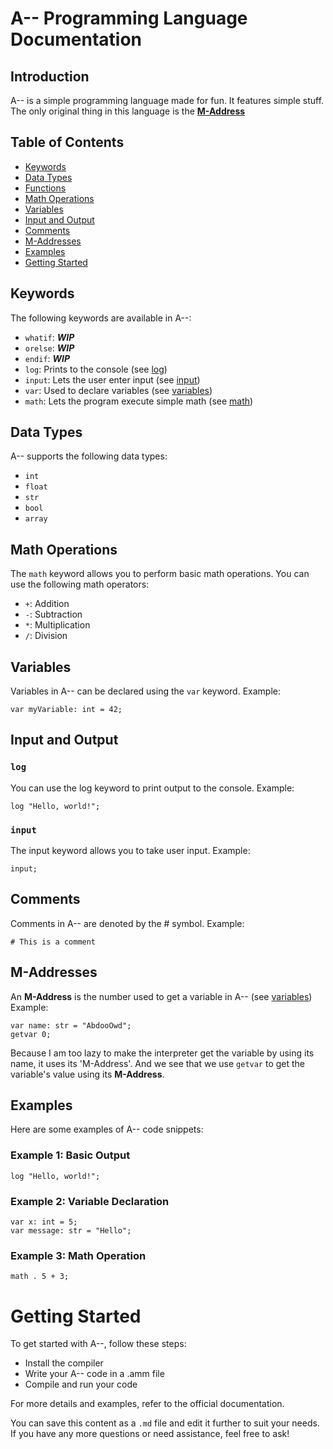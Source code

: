 # A-- Programming Language Documentation

## Introduction
A-- is a simple programming language made for fun. It features simple stuff.
The only original thing in this language is the [**M-Address**]()

## Table of Contents
- [Keywords](#keywords)
- [Data Types](#data-types)
- [Functions](#functions)
- [Math Operations](#math-operations)
- [Variables](#variables)
- [Input and Output](#input-and-output)
- [Comments](#comments)
- [M-Addresses](#m-address)
- [Examples](#examples)
- [Getting Started](#getting-started)

## Keywords
The following keywords are available in A--:
- `whatif`: ***WIP***
- `orelse`: ***WIP***
- `endif`: ***WIP***
- `log`: Prints to the console (see [log](#log))
- `input`: Lets the user enter input (see [input](#input))
- `var`: Used to declare variables (see [variables](#variables))
- `math`: Lets the program execute simple math (see [math](#math-operations))

## Data Types
A-- supports the following data types:
- `int`
- `float`
- `str`
- `bool`
- `array`

## Math Operations
The `math` keyword allows you to perform basic math operations. You can use the following math operators:
- `+`: Addition
- `-`: Subtraction
- `*`: Multiplication
- `/`: Division

## Variables
Variables in A-- can be declared using the `var` keyword. Example:
```A--
var myVariable: int = 42;
```

## Input and Output
### `log`
You can use the log keyword to print output to the console. Example:

```A
log "Hello, world!";
```

### `input`
The input keyword allows you to take user input. Example:
```A
input;
```


## Comments
Comments in A-- are denoted by the # symbol. Example:

```A
# This is a comment
```

## M-Addresses
An **M-Address** is the number used to get a variable in A-- (see [variables](#variables))
Example:
```A
var name: str = "AbdooOwd";
getvar 0;
```
Because I am too lazy to make the interpreter get the variable
by using its name, it uses its 'M-Address'. And we see that we 
use `getvar` to get the variable's value using its **M-Address**.

## Examples
Here are some examples of A-- code snippets:

### Example 1: Basic Output
```A
log "Hello, world!";
```

### Example 2: Variable Declaration
```A
var x: int = 5;
var message: str = "Hello";
```

### Example 3: Math Operation
```A
math . 5 + 3;
```


# Getting Started
To get started with A--, follow these steps:

* Install the compiler
* Write your A-- code in a .amm file
* Compile and run your code

For more details and examples, refer to the official documentation.

You can save this content as a `.md` file and edit it further to suit your needs. If you have any more questions or need assistance, feel free to ask!



